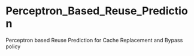 # Perceptron_Based_Reuse_Prediction
Perceptron based Reuse Prediction for Cache Replacement and Bypass policy 
